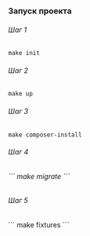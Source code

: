 ### Запуск проекта
<h6>Шаг 1</h6>

```
make init
```

<h6>Шаг 2</h6>

```
make up
```

<h6>Шаг 3</h6>

```
make composer-install
```

<h6>Шаг 4<h6>
```
make migrate
```

<h6>Шаг 5</h6>
```
make fixtures
```
